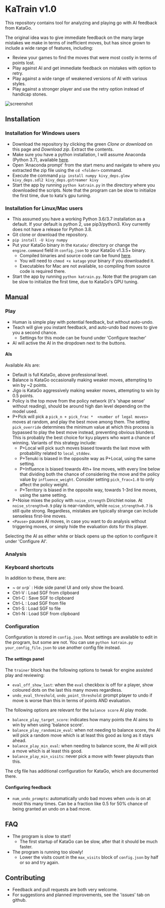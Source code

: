 # KaTrain v1.0

This repository contains  tool for analyzing and playing go with AI feedback from KataGo.

The original idea was to give immediate feedback on the many large mistakes we make in terms of inefficient moves,
but has since grown to include a wide range of features, including:

* Review your games to find the moves that were most costly in terms of points lost.
* Play against AI and get immediate feedback on mistakes with option to retry.
* Play against a wide range of weakened versions of AI with various styles.
* Play against a stronger player and use the retry option instead of handicap stones.

![screenshot](https://imgur.com/t3Im6Xu.png)

## Installation

### Installation for Windows users

* Download the repository by clicking the green *Clone or download* on this page and *Download zip*. Extract the contents.
* Make sure you have a python installation, I will assume Anaconda (Python 3.7), available [here](https://www.anaconda.com/distribution/#download-section). 
* Open 'Anaconda prompt' from the start menu and navigate to where you extracted the zip file using the `cd <folder>` command.
* Execute the command `pip install numpy kivy_deps.glew kivy_deps.sdl2 kivy_deps.gstreamer kivy`
* Start the app by running `python katrain.py` in the directory where you downloaded the scripts. Note that the program can be slow to initialize the first time, due to kata's gpu tuning.

### Installation for Linux/Mac users

* This assumed you have a working Python 3.6/3.7 installation as a default. If your default is python 2, use pip3/python3. Kivy currently does not have a release for Python 3.8.
* Git clone or download the repository.
* `pip install -U kivy numpy`
* Put your KataGo binary in the `KataGo/` directory or change the `engine.command` field in `config.json` to your KataGo v1.3.5+ binary.
    *  Compiled binaries and source code can be found [here](https://github.com/lightvector/KataGo/releases).
    * You will need to `chmod +x katago` your binary if you downloaded it.  
    * Executables for Mac are not available, so compiling from source code is required there.
* Start the app by running `python katrain.py`.  Note that the program can be slow to initialize the first time, due to KataGo's GPU tuning.

## Manual

### Play

* Human is simple play with potential feedback, but without auto-undo.
* Teach will give you instant feedback, and auto-undo bad moves to give you a second chance. 
    * Settings for this mode can be found under 'Configure teacher'
* AI will active the AI in the dropdown next to the buttons.


 
#### AIs
Available AIs are:

* Default is full KataGo, above professional level. 
* Balance is KataGo occasionally making weaker moves, attempting to win by ~2 points. 
* Jigo is KataGo aggressively making weaker moves, attempting to win by 0.5 points.
* Policy is the top move from the policy network (it's 'shape sense' without reading), should be around high dan level depending on the model used.
* P+Pick will pick a `pick_n + pick_frac *  <number of legal moves>` moves at random, and play the best move among them.
   The setting `pick_override` determines the minimum value at which this process is bypassed to play the best move instead, preventing obvious blunders.
   This is probably the best choice for kyu players who want a chance of winning. Variants of this strategy include:
    * P+Local will pick such moves biased towards the last move with probability related to `local_stddev`.
    * P+Tenuki is biased in the opposite way as P+Local, using the same setting.
    * P+Influence is biased towards 4th+ line moves, with every line below that dividing both the chance of considering the move and the policy value by `influence_weight`. Consider setting `pick_frac=1.0` to only affect the policy weight. 
    * P+Territory is biased in the opposite way, towards 1-3rd line moves, using the same setting. 
* P+Noise mixes the policy with `noise_strength` Dirichlet noise. At `noise_strength=0.9` play is near-random, while `noise_strength=0.7` is still quite strong. Regardless, mistakes are typically strange can include senseless first-line moves. 
* `<Pause>` pauses AI moves, in case you want to do analysis without triggering moves, or simply hide the evaluation dots for this player.

Selecting the AI as either white or black opens up the option to configure it under 'Configure AI'.

### Analysis


### Keyboard shortcuts


In addition to these, there are:

* ~ or ` or `p` : Hide side panel UI and only show the board.
* Ctrl-V : Load SGF from clipboard
* Ctrl-C : Save SGF to clipboard
* Ctrl-L : Load SGF from file
* Ctrl-S : Load SGF to file
* Ctrl-N : Load SGF from clipboard


### Configuration

Configuration is stored in `config.json`. Most settings are available to edit in the program, but some are not.
You can use `python katrain.py your_config_file.json` to use another config file instead.

#### The settings panel



The `trainer` block has the following options to tweak for engine assisted play and reviewing:

* `eval_off_show_last`: when the `eval` checkbox is off for a player, show coloured dots on the last this many moves regardless. 
* `undo_eval_threshold`, `undo_point_threshold`: prompt player to undo if move is worse than this in terms of points AND evaluation.

The following options are relevant for the `balance score` AI play mode. 

* `balance_play_target_score`: indicates how many points the AI aims to win by when using 'balance score'.
* `balance_play_randomize_eval`: when not needing to balance score, the AI will pick a random move which is at least this good as long as it stays ahead.
* `balance_play_min_eval`: when needing to balance score, the AI will pick a move which is at least this good.
* `balance_play_min_visits`: never pick a move with fewer playouts than this.

The cfg file has additional configuration for KataGo, which are documented there. 

#### Configuring feedback

* `num_undo_prompts`: automatically undo bad moves when `undo` is on at most this many times. Can be a fraction like 0.5 for 50% chance of being granted an undo on a bad move. 

## FAQ

* The program is slow to start!
  * The first startup of KataGo can be slow, after that it should be much faster.
* The program is running too slowly!
  *  Lower the visits count in the `max_visits` block of `config.json` by half or so and try again.
 

## Contributing

* Feedback and pull requests are both very welcome.
* For suggestions and planned improvements, see the 'issues' tab on github.
